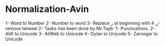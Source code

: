 # Normalization-Avin
1- Word to Number
2- Number to word
3- Replace ر at beginning with ڕ
4- remove tatweel
2- Tasks has been done by Mr.Tayb:
    1- Punctuations.
    2- AliK to Unicode
    3- AliWeb to Unicode
    4- Dylan to Unicode
    5- Zarnegar to Unicode
